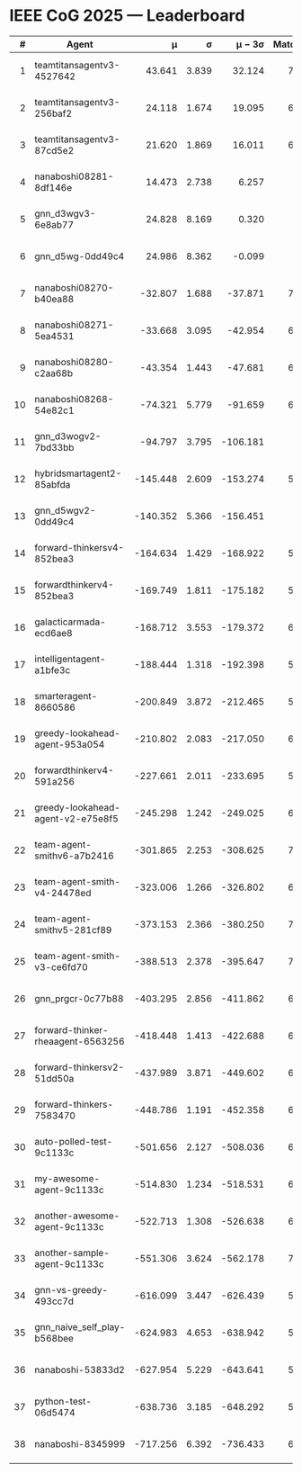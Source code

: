# IEEE CoG 2025 — Leaderboard

| # | Agent | μ | σ | μ − 3σ | Matches | Updated |
|---:|---|---:|---:|---:|---:|---|
| 1 | teamtitansagentv3-4527642 | 43.641 | 3.839 | 32.124 | 7276 | 2025-08-30 11:16 |
| 2 | teamtitansagentv3-256baf2 | 24.118 | 1.674 | 19.095 | 6736 | 2025-08-30 11:16 |
| 3 | teamtitansagentv3-87cd5e2 | 21.620 | 1.869 | 16.011 | 6380 | 2025-08-30 11:16 |
| 4 | nanaboshi08281-8df146e | 14.473 | 2.738 | 6.257 | 276 | 2025-08-30 11:16 |
| 5 | gnn_d3wgv3-6e8ab77 | 24.828 | 8.169 | 0.320 | 138 | 2025-08-30 11:16 |
| 6 | gnn_d5wg-0dd49c4 | 24.986 | 8.362 | -0.099 | 120 | 2025-08-30 11:16 |
| 7 | nanaboshi08270-b40ea88 | -32.807 | 1.688 | -37.871 | 7020 | 2025-08-30 11:16 |
| 8 | nanaboshi08271-5ea4531 | -33.668 | 3.095 | -42.954 | 6978 | 2025-08-30 11:16 |
| 9 | nanaboshi08280-c2aa68b | -43.354 | 1.443 | -47.681 | 6338 | 2025-08-30 11:16 |
| 10 | nanaboshi08268-54e82c1 | -74.321 | 5.779 | -91.659 | 6440 | 2025-08-30 11:16 |
| 11 | gnn_d3wogv2-7bd33bb | -94.797 | 3.795 | -106.181 | 274 | 2025-08-30 11:16 |
| 12 | hybridsmartagent2-85abfda | -145.448 | 2.609 | -153.274 | 5922 | 2025-08-30 11:16 |
| 13 | gnn_d5wgv2-0dd49c4 | -140.352 | 5.366 | -156.451 | 226 | 2025-08-30 11:16 |
| 14 | forward-thinkersv4-852bea3 | -164.634 | 1.429 | -168.922 | 5499 | 2025-08-30 11:16 |
| 15 | forwardthinkerv4-852bea3 | -169.749 | 1.811 | -175.182 | 5752 | 2025-08-30 11:16 |
| 16 | galacticarmada-ecd6ae8 | -168.712 | 3.553 | -179.372 | 6460 | 2025-08-30 11:16 |
| 17 | intelligentagent-a1bfe3c | -188.444 | 1.318 | -192.398 | 5961 | 2025-08-30 11:16 |
| 18 | smarteragent-8660586 | -200.849 | 3.872 | -212.465 | 5564 | 2025-08-30 11:16 |
| 19 | greedy-lookahead-agent-953a054 | -210.802 | 2.083 | -217.050 | 6348 | 2025-08-30 11:16 |
| 20 | forwardthinkerv4-591a256 | -227.661 | 2.011 | -233.695 | 5662 | 2025-08-30 11:16 |
| 21 | greedy-lookahead-agent-v2-e75e8f5 | -245.298 | 1.242 | -249.025 | 6840 | 2025-08-30 11:16 |
| 22 | team-agent-smithv6-a7b2416 | -301.865 | 2.253 | -308.625 | 7140 | 2025-08-30 11:16 |
| 23 | team-agent-smith-v4-24478ed | -323.006 | 1.266 | -326.802 | 6558 | 2025-08-30 11:16 |
| 24 | team-agent-smithv5-281cf89 | -373.153 | 2.366 | -380.250 | 7300 | 2025-08-30 11:16 |
| 25 | team-agent-smith-v3-ce6fd70 | -388.513 | 2.378 | -395.647 | 7758 | 2025-08-30 11:16 |
| 26 | gnn_prgcr-0c77b88 | -403.295 | 2.856 | -411.862 | 6410 | 2025-08-30 11:16 |
| 27 | forward-thinker-rheaagent-6563256 | -418.448 | 1.413 | -422.688 | 6068 | 2025-08-30 11:16 |
| 28 | forward-thinkersv2-51dd50a | -437.989 | 3.871 | -449.602 | 6288 | 2025-08-30 11:16 |
| 29 | forward-thinkers-7583470 | -448.786 | 1.191 | -452.358 | 6980 | 2025-08-30 11:16 |
| 30 | auto-polled-test-9c1133c | -501.656 | 2.127 | -508.036 | 6820 | 2025-08-30 11:16 |
| 31 | my-awesome-agent-9c1133c | -514.830 | 1.234 | -518.531 | 6860 | 2025-08-30 11:16 |
| 32 | another-awesome-agent-9c1133c | -522.713 | 1.308 | -526.638 | 6600 | 2025-08-30 11:16 |
| 33 | another-sample-agent-9c1133c | -551.306 | 3.624 | -562.178 | 7020 | 2025-08-30 11:16 |
| 34 | gnn-vs-greedy-493cc7d | -616.099 | 3.447 | -626.439 | 5500 | 2025-08-30 11:16 |
| 35 | gnn_naive_self_play-b568bee | -624.983 | 4.653 | -638.942 | 5720 | 2025-08-30 11:16 |
| 36 | nanaboshi-53833d2 | -627.954 | 5.229 | -643.641 | 5060 | 2025-08-30 11:16 |
| 37 | python-test-06d5474 | -638.736 | 3.185 | -648.292 | 5840 | 2025-08-30 11:16 |
| 38 | nanaboshi-8345999 | -717.256 | 6.392 | -736.433 | 6130 | 2025-08-30 11:16 |
